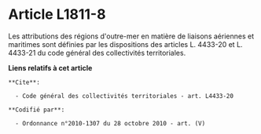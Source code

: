 # Article L1811-8

Les attributions des régions d'outre-mer en matière de liaisons aériennes et maritimes sont définies par les dispositions des
articles L. 4433-20 et L. 4433-21 du code général des collectivités territoriales.

**Liens relatifs à cet article**

	**Cite**:

	  - Code général des collectivités territoriales - art. L4433-20

	**Codifié par**:

	  - Ordonnance n°2010-1307 du 28 octobre 2010 - art. (V)

